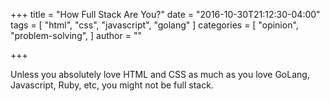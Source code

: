 +++
title = "How Full Stack Are You?"
date = "2016-10-30T21:12:30-04:00"
tags = [
  "html",
  "css",
  "javascript",
  "golang"
]
categories = [
  "opinion",
  "problem-solving",
]
author = ""

+++

<p>Unless you absolutely love HTML and CSS as much as you love GoLang, Javascript, Ruby, etc, you might not be full stack.</p>
